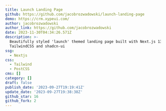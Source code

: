 ```yaml
---
title: Launch Landing Page
github: https://github.com/jacobrozwadowski/launch-landing-page
demo: https://crm.xypeui.com/
author: jacobrozwadowski
author_link: https://github.com/jacobrozwadowski
date: 2023-11-30T04:34:26.571Z
description: >-
  Beautifully styled 'launch' themed landing page built with Next.js 13,
  TailwindCSS and shadcn-ui
ssg:
  - Nextjs
css:
  - Tailwind
  - PostCSS
cms: []
category: []
draft: false
publish_date: '2023-09-27T19:19:41Z'
update_date: '2023-09-27T19:38:38Z'
github_star: 16
github_fork: 2
---
```


